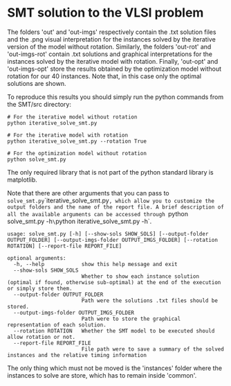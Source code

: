# SMT solution to the VLSI problem
The folders 'out' and 'out-imgs' respectively contain the .txt solution files and the .png visual interpretation for the instances solved by the iterative version of the model without rotation. Similarly, the folders 'out-rot' and 'out-imgs-rot' contain .txt solutions and graphical interpretations for the instances solved by the iterative model with rotation. Finally, 'out-opt' and 'out-imgs-opt' store the results obtained by the optimization model without rotation for our 40 instances. 
Note that, in this case only the optimal solutions are shown.

To reproduce this results you should simply run the python commands from the SMT/src directory:
```
# For the iterative model without rotation
python iterative_solve_smt.py

# For the iterative model with rotation
python iterative_solve_smt.py --rotation True

# For the optimization model without rotation
python solve_smt.py

```
The only required library that is not part of the python standard library is matplotlib.

Note that there are other arguments that you can pass to `solve_smt.py`\`iterative_solve_smt.py`, which allow you to customize the output folders and the name of the report file. A brief description of all the available arguments can be accessed through `python solve_smt.py -h`\`python iterative_solve_smt.py -h`.

```
usage: solve_smt.py [-h] [--show-sols SHOW_SOLS] [--output-folder OUTPUT_FOLDER] [--output-imgs-folder OUTPUT_IMGS_FOLDER] [--rotation ROTATION] [--report-file REPORT_FILE]

optional arguments:
  -h, --help            show this help message and exit
  --show-sols SHOW_SOLS
                        Whether to show each instance solution (optimal if found, otherwise sub-optimal) at the end of the execution or simply store them.
  --output-folder OUTPUT_FOLDER
                        Path were the solutions .txt files should be stored.
  --output-imgs-folder OUTPUT_IMGS_FOLDER
                        Path were to store the graphical representation of each solution.
  --rotation ROTATION   Whether the SMT model to be executed should allow rotation or not.
  --report-file REPORT_FILE
                        File path were to save a summary of the solved instances and the relative timing information
```

The only thing which must not be moved is the 'instances' folder where the instances to solve are store, which has to remain inside 'common'.